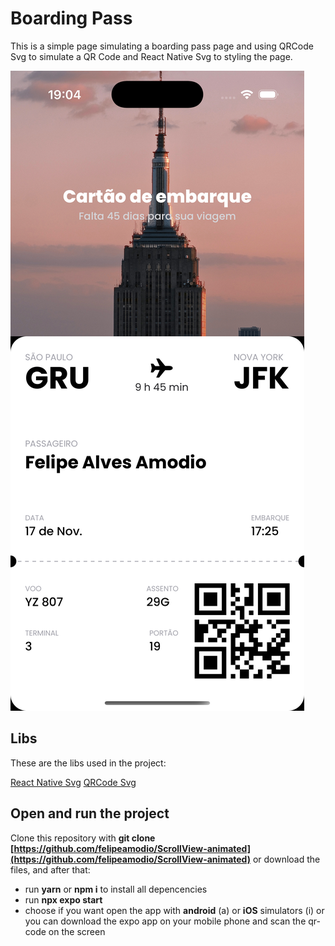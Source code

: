 # Boarding Pass

This is a simple page simulating a boarding pass page and using QRCode Svg to simulate a QR Code and React Native Svg to styling the page.

![Boarding Pass Page](https://github.com/felipeamodio/Boarding-Pass/blob/main/boardingPass.png)

## Libs

These are the libs used in the project:

[React Native Svg](https://docs.expo.dev/versions/latest/sdk/svg/)
[QRCode Svg](https://www.npmjs.com/package/react-native-qrcode-svg)

## Open and run the project

Clone this repository with  **git clone  [https://github.com/felipeamodio/ScrollView-animated](https://github.com/felipeamodio/ScrollView-animated)**  or download the files, and after that:

-   run  **yarn**  or  **npm i**  to install all depencencies
-   run **npx expo start**
-   choose if you want open the app with **android** (a) or **iOS** simulators (i) or you can download the expo app on your mobile phone and scan the qr-code on the screen

